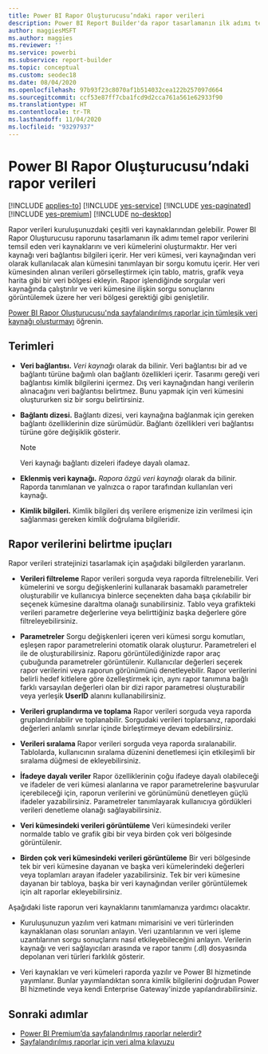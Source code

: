 ```yaml
---
title: Power BI Rapor Oluşturucusu’ndaki rapor verileri
description: Power BI Report Builder'da rapor tasarlamanın ilk adımı temel rapor verilerini temsil eden veri kaynaklarını ve veri kümelerini oluşturmaktır.
author: maggiesMSFT
ms.author: maggies
ms.reviewer: ''
ms.service: powerbi
ms.subservice: report-builder
ms.topic: conceptual
ms.custom: seodec18
ms.date: 08/04/2020
ms.openlocfilehash: 97b93f23c8070af1b514032cea122b257097d664
ms.sourcegitcommit: ccf53e87ff7cba1fcd9d2cca761a561e62933f90
ms.translationtype: HT
ms.contentlocale: tr-TR
ms.lasthandoff: 11/04/2020
ms.locfileid: "93297937"
---
```

# <a name="report-data-in-power-bi-report-builder"></a>Power BI Rapor Oluşturucusu’ndaki rapor verileri

[!INCLUDE [applies-to](../includes/applies-to.md)] [!INCLUDE [yes-service](../includes/yes-service.md)] [!INCLUDE [yes-paginated](../includes/yes-paginated.md)] [!INCLUDE [yes-premium](../includes/yes-premium.md)] [!INCLUDE [no-desktop](../includes/no-desktop.md)] 

Rapor verileri kuruluşunuzdaki çeşitli veri kaynaklarından gelebilir. Power BI Rapor Oluşturucusu raporunu tasarlamanın ilk adımı temel rapor verilerini temsil eden veri kaynaklarını ve veri kümelerini oluşturmaktır. Her veri kaynağı veri bağlantısı bilgileri içerir. Her veri kümesi, veri kaynağından veri olarak kullanılacak alan kümesini tanımlayan bir sorgu komutu içerir. Her veri kümesinden alınan verileri görselleştirmek için tablo, matris, grafik veya harita gibi bir veri bölgesi ekleyin. Rapor işlendiğinde sorgular veri kaynağında çalıştırılır ve veri kümesine ilişkin sorgu sonuçlarını görüntülemek üzere her veri bölgesi gerektiği gibi genişletilir.  

[Power BI Rapor Oluşturucusu'nda sayfalandırılmış raporlar için tümleşik veri kaynağı oluşturmayı](paginated-reports-embedded-data-source.md) öğrenin.


##  <a name="terms"></a><a name="BkMk_ReportDataTerms"></a> Terimleri  
  
- **Veri bağlantısı.** *Veri kaynağı* olarak da bilinir. Veri bağlantısı bir ad ve bağlantı türüne bağımlı olan bağlantı özellikleri içerir. Tasarımı gereği veri bağlantısı kimlik bilgilerini içermez. Dış veri kaynağından hangi verilerin alınacağını veri bağlantısı belirtmez. Bunu yapmak için veri kümesini oluştururken siz bir sorgu belirtirsiniz.  
  
- **Bağlantı dizesi.** Bağlantı dizesi, veri kaynağına bağlanmak için gereken bağlantı özelliklerinin dize sürümüdür. Bağlantı özellikleri veri bağlantısı türüne göre değişiklik gösterir. 

    > [!NOTE]
    > Veri kaynağı bağlantı dizeleri ifadeye dayalı olamaz.
  
- **Eklenmiş veri kaynağı.** *Rapora özgü veri kaynağı* olarak da bilinir. Raporda tanımlanan ve yalnızca o rapor tarafından kullanılan veri kaynağı.  
  
- **Kimlik bilgileri.** Kimlik bilgileri dış verilere erişmenize izin verilmesi için sağlanması gereken kimlik doğrulama bilgileridir.  
  
##  <a name="tips-for-specifying-report-data"></a><a name="BkMk_ReportDataTips"></a> Rapor verilerini belirtme ipuçları

 Rapor verileri stratejinizi tasarlamak için aşağıdaki bilgilerden yararlanın.  
  
- **Verileri filtreleme** Rapor verileri sorguda veya raporda filtrelenebilir. Veri kümelerini ve sorgu değişkenlerini kullanarak basamaklı parametreler oluşturabilir ve kullanıcıya binlerce seçenekten daha başa çıkılabilir bir seçenek kümesine daraltma olanağı sunabilirsiniz. Tablo veya grafikteki verileri parametre değerlerine veya belirttiğiniz başka değerlere göre filtreleyebilirsiniz.  
  
- **Parametreler** Sorgu değişkenleri içeren veri kümesi sorgu komutları, eşleşen rapor parametrelerini otomatik olarak oluşturur. Parametreleri el ile de oluşturabilirsiniz. Raporu görüntülediğinizde rapor araç çubuğunda parametreler görüntülenir. Kullanıcılar değerleri seçerek rapor verilerini veya raporun görünümünü denetleyebilir. Rapor verilerini belirli hedef kitlelere göre özelleştirmek için, aynı rapor tanımına bağlı farklı varsayılan değerleri olan bir dizi rapor parametresi oluşturabilir veya yerleşik **UserID** alanını kullanabilirsiniz. 
  
- **Verileri gruplandırma ve toplama** Rapor verileri sorguda veya raporda gruplandırılabilir ve toplanabilir. Sorgudaki verileri toplarsanız, rapordaki değerleri anlamlı sınırlar içinde birleştirmeye devam edebilirsiniz.  
  
- **Verileri sıralama** Rapor verileri sorguda veya raporda sıralanabilir. Tablolarda, kullanıcının sıralama düzenini denetlemesi için etkileşimli bir sıralama düğmesi de ekleyebilirsiniz.  
  
- **İfadeye dayalı veriler** Rapor özelliklerinin çoğu ifadeye dayalı olabileceği ve ifadeler de veri kümesi alanlarına ve rapor parametrelerine başvurular içerebileceği için, raporun verilerini ve görünümünü denetleyen güçlü ifadeler yazabilirsiniz. Parametreler tanımlayarak kullanıcıya gördükleri verileri denetleme olanağı sağlayabilirsiniz.  
  
- **Veri kümesindeki verileri görüntüleme** Veri kümesindeki veriler normalde tablo ve grafik gibi bir veya birden çok veri bölgesinde görüntülenir.  
  
- **Birden çok veri kümesindeki verileri görüntüleme** Bir veri bölgesinde tek bir veri kümesine dayanan ve başka veri kümelerindeki değerleri veya toplamları arayan ifadeler yazabilirsiniz. Tek bir veri kümesine dayanan bir tabloya, başka bir veri kaynağından veriler görüntülemek için alt raporlar ekleyebilirsiniz.  
  
 Aşağıdaki liste raporun veri kaynaklarını tanımlamanıza yardımcı olacaktır.  
  
- Kuruluşunuzun yazılım veri katmanı mimarisini ve veri türlerinden kaynaklanan olası sorunları anlayın. Veri uzantılarının ve veri işleme uzantılarının sorgu sonuçlarını nasıl etkileyebileceğini anlayın. Verilerin kaynağı ve veri sağlayıcıları arasında ve rapor tanımı (.dl) dosyasında depolanan veri türleri farklılık gösterir.  
  
- Veri kaynakları ve veri kümeleri raporda yazılır ve Power BI hizmetinde yayımlanır. Bunlar yayımlandıktan sonra kimlik bilgilerini doğrudan Power BI hizmetinde veya kendi Enterprise Gateway'inizde yapılandırabilirsiniz. 

## <a name="next-steps"></a>Sonraki adımlar

- [Power BI Premium’da sayfalandırılmış raporlar nelerdir?](paginated-reports-report-builder-power-bi.md)  
- [Sayfalandırılmış raporlar için veri alma kılavuzu](../guidance/report-paginated-data-retrieval.md)
